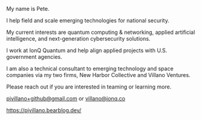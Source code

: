 My name is Pete.

I help field and scale emerging technologies for national security.

My current interests are quantum computing & networking, applied artificial intelligence, and next-generation cybersecurity solutions.

I work at IonQ Quantum and help align applied projects with U.S. government agencies.

I am also a technical consultant to emerging technology and space companies via my two firms, New Harbor Collective and Villano Ventures.

Please reach out if you are interested in teaming or learning more.

pjvillano+github@gmail.com or villano@ionq.co

https://pjvillano.bearblog.dev/

<!---
pjvillano/pjvillano is a ✨ special ✨ repository because its `README.md` (this file) appears on your GitHub profile.
You can click the Preview link to take a look at your changes.
--->
